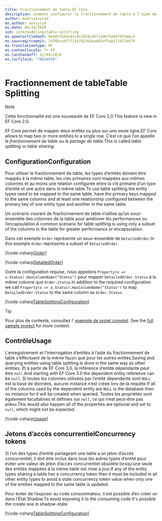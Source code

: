 ```yaml
---
title: Fractionnement de table-EF Core
description: Comment configurer le fractionnement de table à l’aide de Entity Framework Core
author: AndriySvyryd
ms.author: ansvyryd
ms.date: 04/10/2019
uid: core/modeling/table-splitting
ms.openlocfilehash: 0e48c516de43cdc2b54c56f1a96f5e01f9fbbbc4
ms.sourcegitcommit: 7a709ce4f77134782393aa802df5ab2718714479
ms.translationtype: MT
ms.contentlocale: fr-FR
ms.lasthandoff: 12/04/2019
ms.locfileid: "74824556"
---
```

# <a name="table-splitting"></a><span data-ttu-id="df3b6-103">Fractionnement de table</span><span class="sxs-lookup"><span data-stu-id="df3b6-103">Table Splitting</span></span>

>[!NOTE]
> <span data-ttu-id="df3b6-104">Cette fonctionnalité est une nouveauté de EF Core 2,0.</span><span class="sxs-lookup"><span data-stu-id="df3b6-104">This feature is new in EF Core 2.0.</span></span>

<span data-ttu-id="df3b6-105">EF Core permet de mapper deux entités ou plus sur une seule ligne.</span><span class="sxs-lookup"><span data-stu-id="df3b6-105">EF Core allows to map two or more entities to a single row.</span></span> <span data-ttu-id="df3b6-106">C’est ce que l’on appelle le _fractionnement de table_ ou le _partage de table_.</span><span class="sxs-lookup"><span data-stu-id="df3b6-106">This is called _table splitting_ or _table sharing_.</span></span>

## <a name="configuration"></a><span data-ttu-id="df3b6-107">Configuration</span><span class="sxs-lookup"><span data-stu-id="df3b6-107">Configuration</span></span>

<span data-ttu-id="df3b6-108">Pour utiliser le fractionnement de table, les types d’entités doivent être mappés à la même table, les clés primaires sont mappées aux mêmes colonnes et au moins une relation configurée entre la clé primaire d’un type d’entité et une autre dans la même table.</span><span class="sxs-lookup"><span data-stu-id="df3b6-108">To use table splitting the entity types need to be mapped to the same table, have the primary keys mapped to the same columns and at least one relationship configured between the primary key of one entity type and another in the same table.</span></span>

<span data-ttu-id="df3b6-109">Un scénario courant de fractionnement de table n’utilise qu’un sous-ensemble des colonnes de la table pour améliorer les performances ou l’encapsulation.</span><span class="sxs-lookup"><span data-stu-id="df3b6-109">A common scenario for table splitting is using only a subset of the columns in the table for greater performance or encapsulation.</span></span>

<span data-ttu-id="df3b6-110">Dans cet exemple `Order` représente un sous-ensemble de `DetailedOrder`.</span><span class="sxs-lookup"><span data-stu-id="df3b6-110">In this example `Order` represents a subset of `DetailedOrder`.</span></span>

[!code-csharp[Order](../../../samples/core/Modeling/TableSplitting/Order.cs?name=Order)]

[!code-csharp[DetailedOrder](../../../samples/core/Modeling/TableSplitting/DetailedOrder.cs?name=DetailedOrder)]

<span data-ttu-id="df3b6-111">Outre la configuration requise, nous appelons `Property(o => o.Status).HasColumnName("Status")` pour mapper `DetailedOrder.Status` à la même colonne que `Order.Status`.</span><span class="sxs-lookup"><span data-stu-id="df3b6-111">In addition to the required configuration we call `Property(o => o.Status).HasColumnName("Status")` to map `DetailedOrder.Status` to the same column as `Order.Status`.</span></span>

[!code-csharp[TableSplittingConfiguration](../../../samples/core/Modeling/TableSplitting/TableSplittingContext.cs?name=TableSplitting&highlight=3)]

> [!TIP]
> <span data-ttu-id="df3b6-112">Pour plus de contexte, consultez l' [exemple de projet complet](https://github.com/aspnet/EntityFramework.Docs/tree/master/samples/core/Modeling/TableSplitting) .</span><span class="sxs-lookup"><span data-stu-id="df3b6-112">See the [full sample project](https://github.com/aspnet/EntityFramework.Docs/tree/master/samples/core/Modeling/TableSplitting) for more context.</span></span>

## <a name="usage"></a><span data-ttu-id="df3b6-113">Contrôle</span><span class="sxs-lookup"><span data-stu-id="df3b6-113">Usage</span></span>

<span data-ttu-id="df3b6-114">L’enregistrement et l’interrogation d’entités à l’aide du fractionnement de table s’effectuent de la même façon que pour les autres entités.</span><span class="sxs-lookup"><span data-stu-id="df3b6-114">Saving and querying entities using table splitting is done in the same way as other entities.</span></span> <span data-ttu-id="df3b6-115">Et à partir de EF Core 3,0, la référence d’entité dépendante peut être `null`.</span><span class="sxs-lookup"><span data-stu-id="df3b6-115">And starting with EF Core 3.0 the dependent entity reference can be `null`.</span></span> <span data-ttu-id="df3b6-116">Si toutes les colonnes utilisées par l’entité dépendante sont `NULL` est la base de données, aucune instance n’est créée lors de la requête.</span><span class="sxs-lookup"><span data-stu-id="df3b6-116">If all of the columns used by the dependent entity are `NULL` is the database then no instance for it will be created when queried.</span></span> <span data-ttu-id="df3b6-117">Toutes les propriétés sont également facultatives et définies sur `null`, ce qui n’est peut-être pas prévu.</span><span class="sxs-lookup"><span data-stu-id="df3b6-117">This would also happen all of the properties are optional and set to `null`, which might not be expected.</span></span>

[!code-csharp[Usage](../../../samples/core/Modeling/TableSplitting/Program.cs?name=Usage)]

## <a name="concurrency-tokens"></a><span data-ttu-id="df3b6-118">Jetons d’accès concurrentiel</span><span class="sxs-lookup"><span data-stu-id="df3b6-118">Concurrency tokens</span></span>

<span data-ttu-id="df3b6-119">Si l’un des types d’entité partageant une table a un jeton d’accès concurrentiel, il doit être inclus dans tous les autres types d’entité pour éviter une valeur de jeton d’accès concurrentiel obsolète lorsqu’une seule des entités mappées à la même table est mise à jour.</span><span class="sxs-lookup"><span data-stu-id="df3b6-119">If any of the entity types sharing a table has a concurrency token then it must be included in all other entity types to avoid a stale concurrency token value when only one of the entities mapped to the same table is updated.</span></span>

<span data-ttu-id="df3b6-120">Pour éviter de l’exposer au code consommateur, il est possible d’en créer un dans l’État Shadow.</span><span class="sxs-lookup"><span data-stu-id="df3b6-120">To avoid exposing it to the consuming code it's possible the create one in shadow-state.</span></span>

[!code-csharp[TableSplittingConfiguration](../../../samples/core/Modeling/TableSplitting/TableSplittingContext.cs?name=ConcurrencyToken&highlight=2)]

